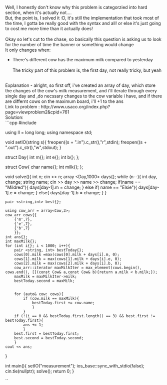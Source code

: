 Well, I honestly don't know why this problem is categorzied into hard section, when it's actually not....
<br>
But, the point is, I solved it :D, it's still the implementation that took most of the time, I gotta be really good with the syntax and all! or else it's just going to cost me more time than it actually does!
<br><br>
Okay so let's cut to the chase, so basically this question is asking us to look for the number of time the banner or something would change
<br>
It only changes when:
- There's different cow has the maximum milk compared to yesterday
<br><br>
The tricky part of this problem is, the first day, not really tricky, but yeah
<br>
Explanation
- alright, so first off, i've created an array of day, which store the changes of the cow's milk measurement, and i'll iterate through every single day and ,do necssary changes to the cow variable i have, and if there are differnt cows on the maximum board, i'll +1 to the ans
<br>
Link to problem : http://www.usaco.org/index.php?page=viewproblem2&cpid=761
<br>
Solution:
<br>
```cpp
#include <bits/stdc++.h>


using ll = long long;
using namespace std;

void setIO(string s){
	freopen((s + ".in").c_str(),"r",stdin);
	freopen((s + ".out").c_str(),"w",stdout);
	}

struct Day{
	int m{};
	int e{};
	int b{};
	};

struct Cow{
	char name{};
	int milk{};
	};

void solve(){
	int n;
	cin >> n;
	array <Day,1000> days{};
	while (n--){
		int day, change;
		string name;
		cin >> day >> name >> change;
		if(name == "Mildred"){
			days[day-1].m = change;
		}
		else if( name == "Elsie"){
			days[day-1].e = change;
		}
		else{
			days[day-1].b = change;
		}
	}

	
	pair <string,int> best{};

	using cow_arr = array<Cow,3>;
	cow_arr cows{{
		{'m',7},
		{'e',7},
		{'b',7}
		}};
	int ans{};
	int maxMilk{};
	for (int i{}; i < 1000; i++){
		pair <string, int> bestToday{};
		cows[0].milk =max(cows[0].milk + days[i].m, 0);
		cows[1].milk = max(cows[1].milk + days[i].e, 0);
		cows[2].milk = max(cows[2].milk + days[i].b, 0);
		cow_arr::iterator maxMilkIter = max_element(cows.begin(), cows.end(), [](const Cow& a,const Cow& b){return a.milk < b.milk;});
		maxMilk = maxMilkIter->milk;
		bestToday.second = maxMilk;


		for (auto& cow: cows){
			if (cow.milk == maxMilk){
				bestToday.first += cow.name;
				}
			}
		if (!(i == 0 && bestToday.first.length() == 3) && best.first != bestToday.first){
			ans += 1;
			}
		best.first = bestToday.first;
		best.second = bestToday.second;
		}
	cout << ans;
}



int main(){
	setIO("measurement");
	ios_base::sync_with_stdio(false);
	cin.tie(nullptr);
	solve();
	return 0;
	}

``
